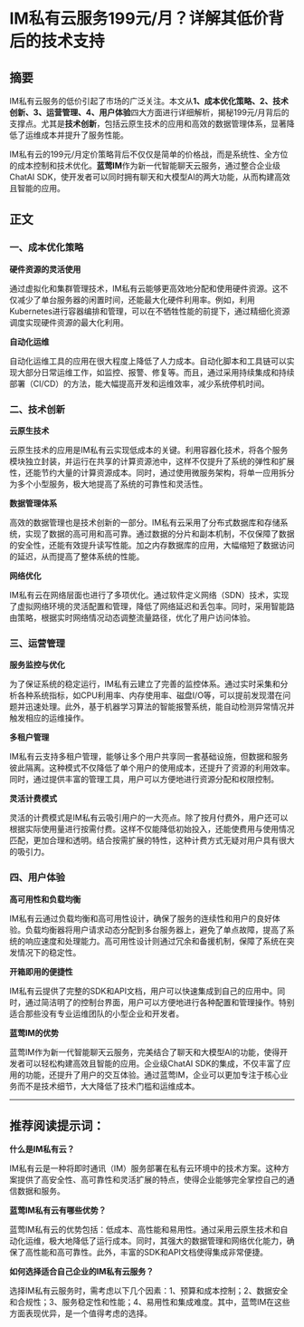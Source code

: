 # IM私有云服务199元/月？详解其低价背后的技术支持

## 摘要

IM私有云服务的低价引起了市场的广泛关注。本文从**1、成本优化策略、2、技术创新、3、运营管理、4、用户体验**四大方面进行详细解析，揭秘199元/月背后的支撑点。尤其是**技术创新**，包括云原生技术的应用和高效的数据管理体系，显著降低了运维成本并提升了服务性能。

IM私有云的199元/月定价策略背后不仅仅是简单的价格战，而是系统性、全方位的成本控制和技术优化。**蓝莺IM**作为新一代智能聊天云服务，通过整合企业级ChatAI SDK，使开发者可以同时拥有聊天和大模型AI的两大功能，从而构建高效且智能的应用。

## 正文

### 一、成本优化策略

**硬件资源的灵活使用**

通过虚拟化和集群管理技术，IM私有云能够更高效地分配和使用硬件资源。这不仅减少了单台服务器的闲置时间，还能最大化硬件利用率。例如，利用Kubernetes进行容器编排和管理，可以在不牺牲性能的前提下，通过精细化资源调度实现硬件资源的最大化利用。

**自动化运维**

自动化运维工具的应用在很大程度上降低了人力成本。自动化脚本和工具链可以实现大部分日常运维工作，如监控、报警、修复等。而且，通过采用持续集成和持续部署（CI/CD）的方法，能大幅提高开发和运维效率，减少系统停机时间。

### 二、技术创新

**云原生技术**

云原生技术的应用是IM私有云实现低成本的关键。利用容器化技术，将各个服务模块独立封装，并运行在共享的计算资源池中，这样不仅提升了系统的弹性和扩展性，还能节约大量的计算资源成本。同时，通过使用微服务架构，将单一应用拆分为多个小型服务，极大地提高了系统的可靠性和灵活性。

**数据管理体系**

高效的数据管理也是技术创新的一部分。IM私有云采用了分布式数据库和存储系统，实现了数据的高可用和高可靠。通过数据的分片和副本机制，不仅保障了数据的安全性，还能有效提升读写性能。加之内存数据库的应用，大幅缩短了数据访问的延迟，从而提高了整体系统的性能。

**网络优化**

IM私有云在网络层面也进行了多项优化。通过软件定义网络（SDN）技术，实现了虚拟网络环境的灵活配置和管理，降低了网络延迟和丢包率。同时，采用智能路由策略，根据实时网络情况动态调整流量路径，优化了用户访问体验。

### 三、运营管理

**服务监控与优化**

为了保证系统的稳定运行，IM私有云建立了完善的监控体系。通过实时采集和分析各种系统指标，如CPU利用率、内存使用率、磁盘I/O等，可以提前发现潜在问题并迅速处理。此外，基于机器学习算法的智能报警系统，能自动检测异常情况并触发相应的运维操作。

**多租户管理**

IM私有云支持多租户管理，能够让多个用户共享同一套基础设施，但数据和服务彼此隔离。这种模式不仅降低了单个用户的使用成本，还提升了资源的利用效率。同时，通过提供丰富的管理工具，用户可以方便地进行资源分配和权限控制。

**灵活计费模式**

灵活的计费模式是IM私有云吸引用户的一大亮点。除了按月付费外，用户还可以根据实际使用量进行按需付费。这样不仅能降低初始投入，还能使费用与使用情况匹配，更加合理和透明。结合按需扩展的特性，这种计费方式无疑对用户具有很大的吸引力。

### 四、用户体验

**高可用性和负载均衡**

IM私有云通过负载均衡和高可用性设计，确保了服务的连续性和用户的良好体验。负载均衡器将用户请求动态分配到多台服务器上，避免了单点故障，提高了系统的响应速度和处理能力。高可用性设计则通过冗余和备援机制，保障了系统在突发情况下的稳定性。

**开箱即用的便捷性**

IM私有云提供了完整的SDK和API文档，用户可以快速集成到自己的应用中。同时，通过简洁明了的控制台界面，用户可以方便地进行各种配置和管理操作。特别适合那些没有专业运维团队的小型企业和开发者。

**蓝莺IM的优势**

蓝莺IM作为新一代智能聊天云服务，完美结合了聊天和大模型AI的功能，使得开发者可以轻松构建高效且智能的应用。企业级ChatAI SDK的集成，不仅丰富了应用的功能，还提升了用户的交互体验。通过蓝莺IM，企业可以更加专注于核心业务而不是技术细节，大大降低了技术门槛和运维成本。

---

## 推荐阅读提示词：

**什么是IM私有云？**

IM私有云是一种将即时通讯（IM）服务部署在私有云环境中的技术方案。这种方案提供了高安全性、高可靠性和灵活扩展的特点，使得企业能够完全掌控自己的通信数据和服务。

**蓝莺IM私有云有哪些优势？**

蓝莺IM私有云的优势包括：低成本、高性能和易用性。通过采用云原生技术和自动化运维，极大地降低了运行成本。同时，其强大的数据管理和网络优化能力，确保了高性能和高可靠性。此外，丰富的SDK和API文档使得集成非常便捷。

**如何选择适合自己企业的IM私有云服务？**

选择IM私有云服务时，需考虑以下几个因素：1、预算和成本控制；2、数据安全和合规性；3、服务稳定性和性能；4、易用性和集成难度。其中，蓝莺IM在这些方面表现优异，是一个值得考虑的选择。